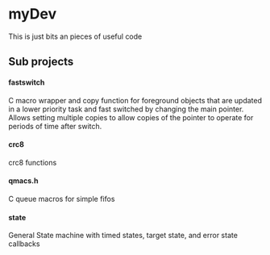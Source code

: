 # myDev
This is just bits an pieces of useful code 

## Sub projects
#### fastswitch
C macro wrapper and copy function for foreground objects that are updated
in a lower priority task and fast switched by changing the main pointer.
Allows setting multiple copies to allow copies of the pointer to operate 
for periods of time after switch.

#### crc8
crc8 functions

####  qmacs.h
C queue macros for simple fifos

#### state
General State machine with timed states, target state, and error state callbacks
